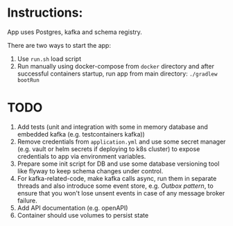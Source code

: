 # Instructions:
App uses Postgres, kafka and schema registry. 

There are two ways to start the app:
1. Use `run.sh` load script
2. Run manually using docker-compose from `docker` directory and after successful containers startup, run app from main directory:
`./gradlew bootRun`


# TODO

1. Add tests (unit and integration with some in memory database and embedded kafka (e.g. testcontainers kafka))
2. Remove credentials from `application.yml` and use some secret manager (e.g. vault or helm secrets if deploying to k8s cluster) to expose credentials to app via environment variables.
3. Prepare some init script for DB and use some database versioning tool like flyway to keep schema changes under control.
4. For kafka-related-code, make kafka calls async, run them in separate threads and also introduce some event store, e.g. *Outbox pattern*, to ensure that you won't lose unsent events in case of any message broker failure.
5. Add API documentation (e.g. openAPI)
6. Container should use volumes to persist state
